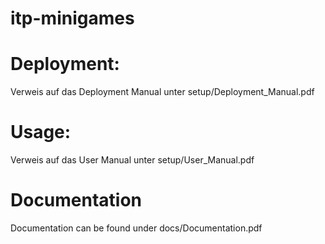 # itp-minigames

# Deployment:
Verweis auf das Deployment Manual unter setup/Deployment_Manual.pdf

# Usage:
Verweis auf das User Manual unter setup/User_Manual.pdf

# Documentation
Documentation can be found under docs/Documentation.pdf